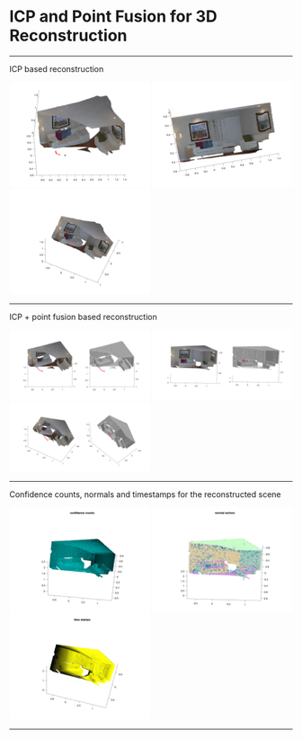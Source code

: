 # ICP and Point Fusion for 3D Reconstruction

-----------------------

ICP based reconstruction

<img src="results/icp/v1.png" width="250"> <img src="results/icp/v2.png" width="250"> <img src="results/icp/v3.png" width="250">

-----------------------

ICP + point fusion based reconstruction

<img src="results/icp_fusion/v1.png" width="250"> <img src="results/icp_fusion/v2.png" width="250"> <img src="results/icp_fusion/v3.png" width="250">

-----------------------

Confidence counts, normals and timestamps for the reconstructed scene

<img src="results/conf_count.png" width="250"> <img src="results/normals.png" width="250"> <img src="results/timestamp.png" width="250">

-----------------------
